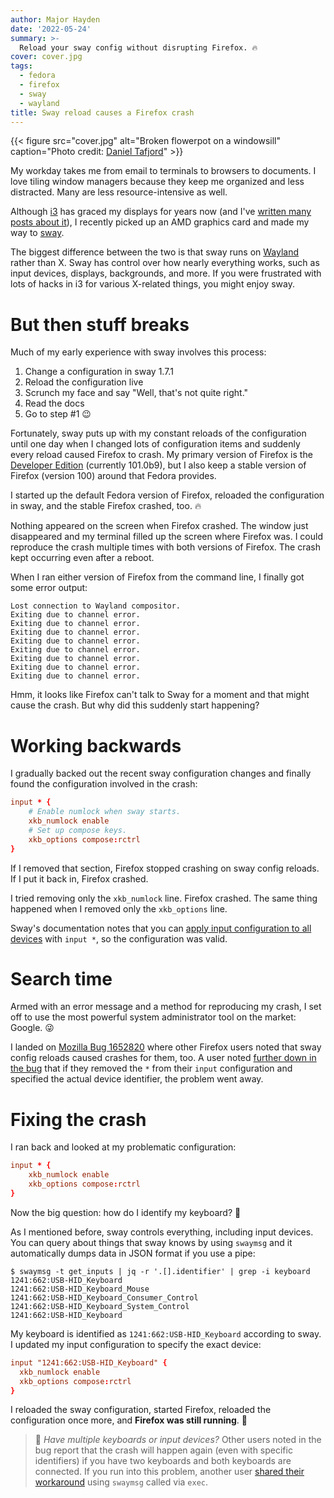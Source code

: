 ```yaml
---
author: Major Hayden
date: '2022-05-24'
summary: >-
  Reload your sway config without disrupting Firefox. 🔥
cover: cover.jpg
tags:
  - fedora
  - firefox
  - sway
  - wayland
title: Sway reload causes a Firefox crash
---
```


{{< figure 
    src="cover.jpg"
    alt="Broken flowerpot on a windowsill" 
    caption="Photo credit: [Daniel Tafjord](https://unsplash.com/photos/9p7nBsrcCt0)"
    >}}

My workday takes me from email to terminals to browsers to documents. I love tiling
window managers because they keep me organized and less distracted. Many are less
resource-intensive as well.

Although [i3] has graced my displays for years now (and I've [written many posts about
it]), I recently picked up an AMD graphics card and made my way to [sway].

The biggest difference between the two is that sway runs on [Wayland] rather than X.
Sway has control over how nearly everything works, such as input devices, displays,
backgrounds, and more. If you were frustrated with lots of hacks in i3 for various
X-related things, you might enjoy sway.

[i3]: https://i3wm.org/
[written many posts about it]: /tags/i3/
[sway]: https://swaywm.org
[Wayland]: https://wayland.freedesktop.org/

# But then stuff breaks

Much of my early experience with sway involves this process:

1. Change a configuration in sway 1.7.1
2. Reload the configuration live
3. Scrunch my face and say "Well, that's not quite right."
4. Read the docs
5. Go to step #1 😉

Fortunately, sway puts up with my constant reloads of the configuration until one day
when I changed lots of configuration items and suddenly every reload caused Firefox to
crash. My primary version of Firefox is the [Developer Edition] (currently 101.0b9), but
I also keep a stable version of Firefox (version 100) around that Fedora provides.

I started up the default Fedora version of Firefox, reloaded the configuration in sway,
and the stable Firefox crashed, too. 🔥

Nothing appeared on the screen when Firefox crashed. The window just disappeared and my
terminal filled up the screen where Firefox was. I could reproduce the crash multiple
times with both versions of Firefox. The crash kept occurring even after a reboot.

When I ran either version of Firefox from the command line, I finally got some error
output:

```console
Lost connection to Wayland compositor.
Exiting due to channel error.
Exiting due to channel error.
Exiting due to channel error.
Exiting due to channel error.
Exiting due to channel error.
Exiting due to channel error.
Exiting due to channel error.
Exiting due to channel error.
```

Hmm, it looks like Firefox can't talk to Sway for a moment and that might cause the
crash. But why did this suddenly start happening?

[Developer Edition]: https://www.mozilla.org/en-US/firefox/developer/

# Working backwards

I gradually backed out the recent sway configuration changes and finally found
the configuration involved in the crash:

```conf
input * {
    # Enable numlock when sway starts.
    xkb_numlock enable
    # Set up compose keys.
    xkb_options compose:rctrl
}
```

If I removed that section, Firefox stopped crashing on sway config reloads. If I put it
back in, Firefox crashed.

I tried removing only the `xkb_numlock` line. Firefox crashed. The same thing happened
when I removed only the `xkb_options` line.

Sway's documentation notes that you can [apply input configuration to all devices] with
`input *`, so the configuration was valid.

[apply input configuration to all devices]: https://github.com/swaywm/sway/wiki#key-bindings-on-a-dual-usrussian-layout

# Search time

Armed with an error message and a method for reproducing my crash, I set off to use the
most powerful system administrator tool on the market: Google. 😜

I landed on [Mozilla Bug 1652820] where other Firefox users noted that sway config
reloads caused crashes for them, too. A user noted [further down in the bug] that if
they removed the `*` from their `input` configuration and specified the actual device
identifier, the problem went away.

# Fixing the crash

I ran back and looked at my problematic configuration:

```conf
input * {
    xkb_numlock enable
    xkb_options compose:rctrl
}
```

Now the big question: how do I identify my keyboard? 🤔

As I mentioned before, sway controls everything, including input devices. You can query
about things that sway knows by using `swaymsg` and it automatically dumps data in JSON
format if you use a pipe:

```console
$ swaymsg -t get_inputs | jq -r '.[].identifier' | grep -i keyboard
1241:662:USB-HID_Keyboard
1241:662:USB-HID_Keyboard_Mouse
1241:662:USB-HID_Keyboard_Consumer_Control
1241:662:USB-HID_Keyboard_System_Control
1241:662:USB-HID_Keyboard
```

My keyboard is identified as `1241:662:USB-HID_Keyboard` according to sway. I updated my
input configuration to specify the exact device:

```conf
input "1241:662:USB-HID_Keyboard" {
  xkb_numlock enable
  xkb_options compose:rctrl
}
```

I reloaded the sway configuration, started Firefox, reloaded the configuration once
more, and **Firefox was still running**. 🎉

> 🐙 *Have multiple keyboards or input devices?* Other users noted in the bug report
that the crash will happen again (even with specific identifiers) if you have two
keyboards and both keyboards are connected. If you run into this problem, another user
[shared their workaround] using `swaymsg` called via `exec`.

[Mozilla Bug 1652820]: https://bugzilla.mozilla.org/show_bug.cgi?id=1652820
[further down in the bug]: https://bugzilla.mozilla.org/show_bug.cgi?id=1652820#c28
[shared their workaround]: https://bugzilla.mozilla.org/show_bug.cgi?id=1652820#c51
